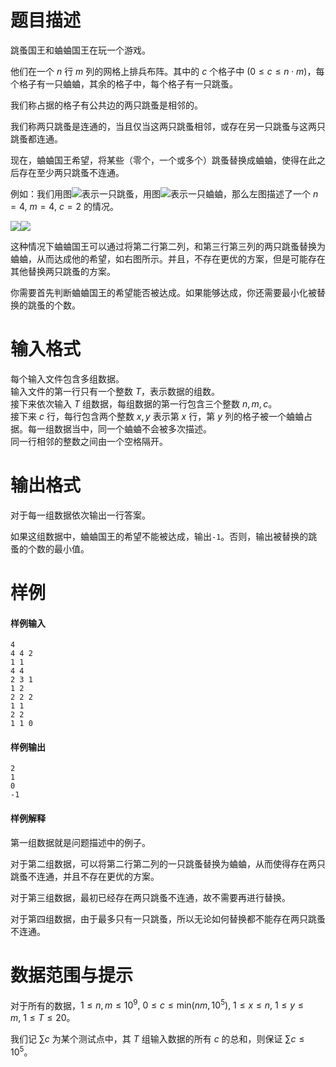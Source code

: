 
# 题目描述

跳蚤国王和蛐蛐国王在玩一个游戏。

他们在一个 $n$ 行 $m$ 列的网格上排兵布阵。其中的 $c$ 个格子中 $(0 \leq c \leq n\cdot m)$，每个格子有一只蛐蛐，其余的格子中，每个格子有一只跳蚤。

我们称占据的格子有公共边的两只跳蚤是相邻的。

我们称两只跳蚤是连通的，当且仅当这两只跳蚤相邻，或存在另一只跳蚤与这两只跳蚤都连通。

现在，蛐蛐国王希望，将某些（零个，一个或多个）跳蚤替换成蛐蛐，使得在此之后存在至少两只跳蚤不连通。

例如：我们用图<img src="source/loj/2084/img/aHR0cHM6Ly9vb28uMG8wLm9vby8yMDE3LzA1LzAxLzU5MDYyODE2Y2IzNjUucG5n.png">表示一只跳蚤，用图<img src="source/loj/2084/img/aHR0cHM6Ly9vb28uMG8wLm9vby8yMDE3LzA1LzAxLzU5MDYyODE2Y2VkYzcucG5n.png">表示一只蛐蛐，那么左图描述了一个 $n=4,$ $m=4,$ $c=2$ 的情况。

<img src="source/loj/2084/img/aHR0cHM6Ly9vb28uMG8wLm9vby8yMDE3LzA1LzAxLzU5MDYyODE3M2JhZGMucG5n.png"><img src="source/loj/2084/img/aHR0cHM6Ly9vb28uMG8wLm9vby8yMDE3LzA1LzAxLzU5MDYyODE2ZTk0NDEucG5n.png">

这种情况下蛐蛐国王可以通过将第二行第二列，和第三行第三列的两只跳蚤替换为蛐蛐，从而达成他的希望，如右图所示。并且，不存在更优的方案，但是可能存在其他替换两只跳蚤的方案。

你需要首先判断蛐蛐国王的希望能否被达成。如果能够达成，你还需要最小化被替换的跳蚤的个数。

# 输入格式

每个输入文件包含多组数据。  
输入文件的第一行只有一个整数 $T$，表示数据的组数。  
接下来依次输入 $T$ 组数据，每组数据的第一行包含三个整数 $n, m, c$。  
接下来 $c$ 行，每行包含两个整数 $x, y$ 表示第 $x$ 行，第 $y$ 列的格子被一个蛐蛐占据。每一组数据当中，同一个蛐蛐不会被多次描述。  
同一行相邻的整数之间由一个空格隔开。

# 输出格式

对于每一组数据依次输出一行答案。

如果这组数据中，蛐蛐国王的希望不能被达成，输出``-1``。否则，输出被替换的跳蚤的个数的最小值。

# 样例

#### 样例输入
```plain
4
4 4 2
1 1
4 4
2 3 1
1 2
2 2 2
1 1
2 2
1 1 0
```

#### 样例输出
```plain
2
1
0
-1
```

#### 样例解释
第一组数据就是问题描述中的例子。

对于第二组数据，可以将第二行第二列的一只跳蚤替换为蛐蛐，从而使得存在两只跳蚤不连通，并且不存在更优的方案。

对于第三组数据，最初已经存在两只跳蚤不连通，故不需要再进行替换。

对于第四组数据，由于最多只有一只跳蚤，所以无论如何替换都不能存在两只跳蚤不连通。

# 数据范围与提示

对于所有的数据，$1 \leq n,m \leq 10^9, \ 0 \leq c \leq \text{min}(nm,10^5),\ 1 \leq x \leq n,\ 1 \leq y \leq m,\ 1 \leq T \leq 20$。

我们记 $\sum c$ 为某个测试点中，其 $T$ 组输入数据的所有 $c$ 的总和，则保证 $\sum c≤10^5$。

